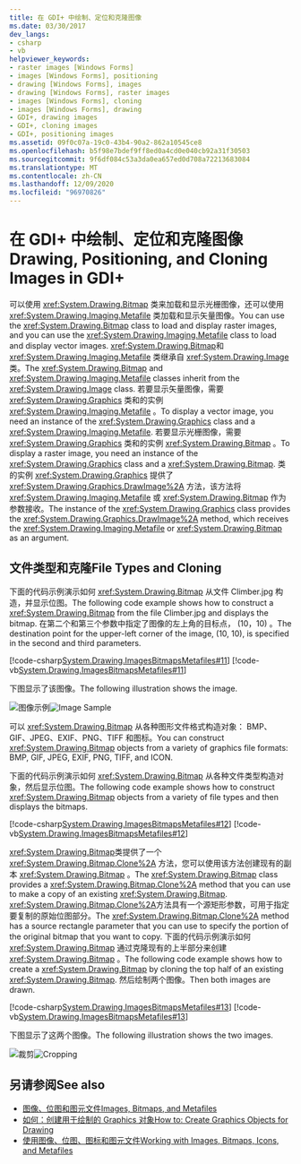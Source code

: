 ```yaml
---
title: 在 GDI+ 中绘制、定位和克隆图像
ms.date: 03/30/2017
dev_langs:
- csharp
- vb
helpviewer_keywords:
- raster images [Windows Forms]
- images [Windows Forms], positioning
- drawing [Windows Forms], images
- drawing [Windows Forms], raster images
- images [Windows Forms], cloning
- images [Windows Forms], drawing
- GDI+, drawing images
- GDI+, cloning images
- GDI+, positioning images
ms.assetid: 09f0c07a-19c0-43b4-90a2-862a10545ce8
ms.openlocfilehash: b5f98e7bdef9ff8ed0a4cd0e040cb92a31f30503
ms.sourcegitcommit: 9f6df084c53a3da0ea657ed0d708a72213683084
ms.translationtype: MT
ms.contentlocale: zh-CN
ms.lasthandoff: 12/09/2020
ms.locfileid: "96970826"
---
```

# <a name="drawing-positioning-and-cloning-images-in-gdi"></a><span data-ttu-id="ee51b-102">在 GDI+ 中绘制、定位和克隆图像</span><span class="sxs-lookup"><span data-stu-id="ee51b-102">Drawing, Positioning, and Cloning Images in GDI+</span></span>
<span data-ttu-id="ee51b-103">可以使用 <xref:System.Drawing.Bitmap> 类来加载和显示光栅图像，还可以使用 <xref:System.Drawing.Imaging.Metafile> 类加载和显示矢量图像。</span><span class="sxs-lookup"><span data-stu-id="ee51b-103">You can use the <xref:System.Drawing.Bitmap> class to load and display raster images, and you can use the <xref:System.Drawing.Imaging.Metafile> class to load and display vector images.</span></span> <span data-ttu-id="ee51b-104"><xref:System.Drawing.Bitmap>和 <xref:System.Drawing.Imaging.Metafile> 类继承自 <xref:System.Drawing.Image> 类。</span><span class="sxs-lookup"><span data-stu-id="ee51b-104">The <xref:System.Drawing.Bitmap> and <xref:System.Drawing.Imaging.Metafile> classes inherit from the <xref:System.Drawing.Image> class.</span></span> <span data-ttu-id="ee51b-105">若要显示矢量图像，需要 <xref:System.Drawing.Graphics> 类和的实例 <xref:System.Drawing.Imaging.Metafile> 。</span><span class="sxs-lookup"><span data-stu-id="ee51b-105">To display a vector image, you need an instance of the <xref:System.Drawing.Graphics> class and a <xref:System.Drawing.Imaging.Metafile>.</span></span> <span data-ttu-id="ee51b-106">若要显示光栅图像，需要 <xref:System.Drawing.Graphics> 类和的实例 <xref:System.Drawing.Bitmap> 。</span><span class="sxs-lookup"><span data-stu-id="ee51b-106">To display a raster image, you need an instance of the <xref:System.Drawing.Graphics> class and a <xref:System.Drawing.Bitmap>.</span></span> <span data-ttu-id="ee51b-107">类的实例 <xref:System.Drawing.Graphics> 提供了 <xref:System.Drawing.Graphics.DrawImage%2A> 方法，该方法将 <xref:System.Drawing.Imaging.Metafile> 或 <xref:System.Drawing.Bitmap> 作为参数接收。</span><span class="sxs-lookup"><span data-stu-id="ee51b-107">The instance of the <xref:System.Drawing.Graphics> class provides the <xref:System.Drawing.Graphics.DrawImage%2A> method, which receives the <xref:System.Drawing.Imaging.Metafile> or <xref:System.Drawing.Bitmap> as an argument.</span></span>  
  
## <a name="file-types-and-cloning"></a><span data-ttu-id="ee51b-108">文件类型和克隆</span><span class="sxs-lookup"><span data-stu-id="ee51b-108">File Types and Cloning</span></span>  
 <span data-ttu-id="ee51b-109">下面的代码示例演示如何 <xref:System.Drawing.Bitmap> 从文件 Climber.jpg 构造，并显示位图。</span><span class="sxs-lookup"><span data-stu-id="ee51b-109">The following code example shows how to construct a <xref:System.Drawing.Bitmap> from the file Climber.jpg and displays the bitmap.</span></span> <span data-ttu-id="ee51b-110">在第二个和第三个参数中指定了图像的左上角的目标点， (10，10) 。</span><span class="sxs-lookup"><span data-stu-id="ee51b-110">The destination point for the upper-left corner of the image, (10, 10), is specified in the second and third parameters.</span></span>  
  
 [!code-csharp[System.Drawing.ImagesBitmapsMetafiles#11](~/samples/snippets/csharp/VS_Snippets_Winforms/System.Drawing.ImagesBitmapsMetafiles/CS/Class1.cs#11)]
 [!code-vb[System.Drawing.ImagesBitmapsMetafiles#11](~/samples/snippets/visualbasic/VS_Snippets_Winforms/System.Drawing.ImagesBitmapsMetafiles/VB/Class1.vb#11)]  
  
 <span data-ttu-id="ee51b-111">下图显示了该图像。</span><span class="sxs-lookup"><span data-stu-id="ee51b-111">The following illustration shows the image.</span></span>  
  
 <span data-ttu-id="ee51b-112">![图像示例](./media/aboutgdip03-art04.gif "AboutGdip03_Art04")</span><span class="sxs-lookup"><span data-stu-id="ee51b-112">![Image Sample](./media/aboutgdip03-art04.gif "AboutGdip03_Art04")</span></span>  
  
 <span data-ttu-id="ee51b-113">可以 <xref:System.Drawing.Bitmap> 从各种图形文件格式构造对象： BMP、GIF、JPEG、EXIF、PNG、TIFF 和图标。</span><span class="sxs-lookup"><span data-stu-id="ee51b-113">You can construct <xref:System.Drawing.Bitmap> objects from a variety of graphics file formats: BMP, GIF, JPEG, EXIF, PNG, TIFF, and ICON.</span></span>  
  
 <span data-ttu-id="ee51b-114">下面的代码示例演示如何 <xref:System.Drawing.Bitmap> 从各种文件类型构造对象，然后显示位图。</span><span class="sxs-lookup"><span data-stu-id="ee51b-114">The following code example shows how to construct <xref:System.Drawing.Bitmap> objects from a variety of file types and then displays the bitmaps.</span></span>  
  
 [!code-csharp[System.Drawing.ImagesBitmapsMetafiles#12](~/samples/snippets/csharp/VS_Snippets_Winforms/System.Drawing.ImagesBitmapsMetafiles/CS/Class1.cs#12)]
 [!code-vb[System.Drawing.ImagesBitmapsMetafiles#12](~/samples/snippets/visualbasic/VS_Snippets_Winforms/System.Drawing.ImagesBitmapsMetafiles/VB/Class1.vb#12)]  
  
 <span data-ttu-id="ee51b-115"><xref:System.Drawing.Bitmap>类提供了一个 <xref:System.Drawing.Bitmap.Clone%2A> 方法，您可以使用该方法创建现有的副本 <xref:System.Drawing.Bitmap> 。</span><span class="sxs-lookup"><span data-stu-id="ee51b-115">The <xref:System.Drawing.Bitmap> class provides a <xref:System.Drawing.Bitmap.Clone%2A> method that you can use to make a copy of an existing <xref:System.Drawing.Bitmap>.</span></span> <span data-ttu-id="ee51b-116"><xref:System.Drawing.Bitmap.Clone%2A>方法具有一个源矩形参数，可用于指定要复制的原始位图部分。</span><span class="sxs-lookup"><span data-stu-id="ee51b-116">The <xref:System.Drawing.Bitmap.Clone%2A> method has a source rectangle parameter that you can use to specify the portion of the original bitmap that you want to copy.</span></span> <span data-ttu-id="ee51b-117">下面的代码示例演示如何 <xref:System.Drawing.Bitmap> 通过克隆现有的上半部分来创建 <xref:System.Drawing.Bitmap> 。</span><span class="sxs-lookup"><span data-stu-id="ee51b-117">The following code example shows how to create a <xref:System.Drawing.Bitmap> by cloning the top half of an existing <xref:System.Drawing.Bitmap>.</span></span> <span data-ttu-id="ee51b-118">然后绘制两个图像。</span><span class="sxs-lookup"><span data-stu-id="ee51b-118">Then both images are drawn.</span></span>  
  
 [!code-csharp[System.Drawing.ImagesBitmapsMetafiles#13](~/samples/snippets/csharp/VS_Snippets_Winforms/System.Drawing.ImagesBitmapsMetafiles/CS/Class1.cs#13)]
 [!code-vb[System.Drawing.ImagesBitmapsMetafiles#13](~/samples/snippets/visualbasic/VS_Snippets_Winforms/System.Drawing.ImagesBitmapsMetafiles/VB/Class1.vb#13)]  
  
 <span data-ttu-id="ee51b-119">下图显示了这两个图像。</span><span class="sxs-lookup"><span data-stu-id="ee51b-119">The following illustration shows the two images.</span></span>  
  
 <span data-ttu-id="ee51b-120">![裁剪](./media/aboutgdip03-art05.gif "AboutGdip03_Art05")</span><span class="sxs-lookup"><span data-stu-id="ee51b-120">![Cropping](./media/aboutgdip03-art05.gif "AboutGdip03_Art05")</span></span>  
  
## <a name="see-also"></a><span data-ttu-id="ee51b-121">另请参阅</span><span class="sxs-lookup"><span data-stu-id="ee51b-121">See also</span></span>

- [<span data-ttu-id="ee51b-122">图像、位图和图元文件</span><span class="sxs-lookup"><span data-stu-id="ee51b-122">Images, Bitmaps, and Metafiles</span></span>](images-bitmaps-and-metafiles.md)
- [<span data-ttu-id="ee51b-123">如何：创建用于绘制的 Graphics 对象</span><span class="sxs-lookup"><span data-stu-id="ee51b-123">How to: Create Graphics Objects for Drawing</span></span>](how-to-create-graphics-objects-for-drawing.md)
- [<span data-ttu-id="ee51b-124">使用图像、位图、图标和图元文件</span><span class="sxs-lookup"><span data-stu-id="ee51b-124">Working with Images, Bitmaps, Icons, and Metafiles</span></span>](working-with-images-bitmaps-icons-and-metafiles.md)
